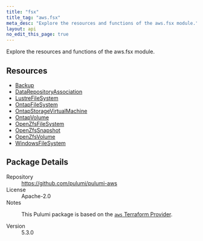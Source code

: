 ```yaml
---
title: "fsx"
title_tag: "aws.fsx"
meta_desc: "Explore the resources and functions of the aws.fsx module."
layout: api
no_edit_this_page: true
---
```


<!-- WARNING: this file was generated by Pulumi Docs Generator. -->
<!-- Do not edit by hand unless you're certain you know what you are doing! -->

Explore the resources and functions of the aws.fsx module.

<h2 id="resources">Resources</h2>
<ul class="api">
    <li><a href="backup" title="Backup"><span class="api-symbol api-symbol--resource"></span>Backup</a></li>
    <li><a href="datarepositoryassociation" title="DataRepositoryAssociation"><span class="api-symbol api-symbol--resource"></span>DataRepositoryAssociation</a></li>
    <li><a href="lustrefilesystem" title="LustreFileSystem"><span class="api-symbol api-symbol--resource"></span>LustreFileSystem</a></li>
    <li><a href="ontapfilesystem" title="OntapFileSystem"><span class="api-symbol api-symbol--resource"></span>OntapFileSystem</a></li>
    <li><a href="ontapstoragevirtualmachine" title="OntapStorageVirtualMachine"><span class="api-symbol api-symbol--resource"></span>OntapStorageVirtualMachine</a></li>
    <li><a href="ontapvolume" title="OntapVolume"><span class="api-symbol api-symbol--resource"></span>OntapVolume</a></li>
    <li><a href="openzfsfilesystem" title="OpenZfsFileSystem"><span class="api-symbol api-symbol--resource"></span>OpenZfsFileSystem</a></li>
    <li><a href="openzfssnapshot" title="OpenZfsSnapshot"><span class="api-symbol api-symbol--resource"></span>OpenZfsSnapshot</a></li>
    <li><a href="openzfsvolume" title="OpenZfsVolume"><span class="api-symbol api-symbol--resource"></span>OpenZfsVolume</a></li>
    <li><a href="windowsfilesystem" title="WindowsFileSystem"><span class="api-symbol api-symbol--resource"></span>WindowsFileSystem</a></li>
</ul>

<h2 id="package-details">Package Details</h2>
<dl class="package-details">
	<dt>Repository</dt>
	<dd><a href="https://github.com/pulumi/pulumi-aws">https://github.com/pulumi/pulumi-aws</a></dd>
	<dt>License</dt>
	<dd>Apache-2.0</dd>
	<dt>Notes</dt>
	<dd><p>This Pulumi package is based on the <a href="https://github.com/hashicorp/terraform-provider-aws"><code>aws</code> Terraform Provider</a>.</p>
</dd>
	<dt>Version</dt>
	<dd>5.3.0</dd>
</dl>

